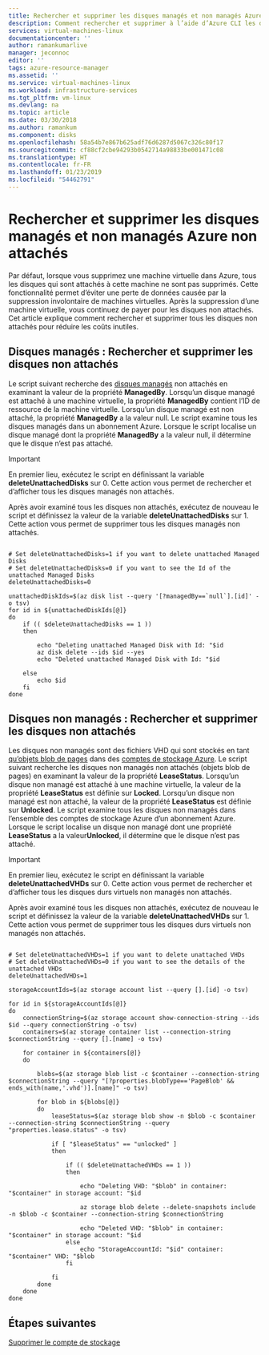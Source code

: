 ```yaml
---
title: Rechercher et supprimer les disques managés et non managés Azure non attachés | Microsoft Docs
description: Comment rechercher et supprimer à l’aide d’Azure CLI les disques managés et non managés (disques durs virtuels/objets blob de pages) Azure non attachés.
services: virtual-machines-linux
documentationcenter: ''
author: ramankumarlive
manager: jeconnoc
editor: ''
tags: azure-resource-manager
ms.assetid: ''
ms.service: virtual-machines-linux
ms.workload: infrastructure-services
ms.tgt_pltfrm: vm-linux
ms.devlang: na
ms.topic: article
ms.date: 03/30/2018
ms.author: ramankum
ms.component: disks
ms.openlocfilehash: 58a54b7e867b625adf76d6287d5067c326c80f17
ms.sourcegitcommit: cf88cf2cbe94293b0542714a98833be001471c08
ms.translationtype: HT
ms.contentlocale: fr-FR
ms.lasthandoff: 01/23/2019
ms.locfileid: "54462791"
---
```

# <a name="find-and-delete-unattached-azure-managed-and-unmanaged-disks"></a>Rechercher et supprimer les disques managés et non managés Azure non attachés
Par défaut, lorsque vous supprimez une machine virtuelle dans Azure, tous les disques qui sont attachés à cette machine ne sont pas supprimés. Cette fonctionnalité permet d’éviter une perte de données causée par la suppression involontaire de machines virtuelles. Après la suppression d’une machine virtuelle, vous continuez de payer pour les disques non attachés. Cet article explique comment rechercher et supprimer tous les disques non attachés pour réduire les coûts inutiles. 


## <a name="managed-disks-find-and-delete-unattached-disks"></a>Disques managés : Rechercher et supprimer les disques non attachés 

Le script suivant recherche des [disques managés](managed-disks-overview.md) non attachés en examinant la valeur de la propriété **ManagedBy**. Lorsqu’un disque managé est attaché à une machine virtuelle, la propriété **ManagedBy** contient l’ID de ressource de la machine virtuelle. Lorsqu’un disque managé est non attaché, la propriété **ManagedBy** a la valeur null. Le script examine tous les disques managés dans un abonnement Azure. Lorsque le script localise un disque managé dont la propriété **ManagedBy** a la valeur null, il détermine que le disque n’est pas attaché.

>[!IMPORTANT]
>En premier lieu, exécutez le script en définissant la variable **deleteUnattachedDisks** sur 0. Cette action vous permet de rechercher et d’afficher tous les disques managés non attachés.
>
>Après avoir examiné tous les disques non attachés, exécutez de nouveau le script et définissez la valeur de la variable **deleteUnattachedDisks** sur 1. Cette action vous permet de supprimer tous les disques managés non attachés.
>

```azurecli

# Set deleteUnattachedDisks=1 if you want to delete unattached Managed Disks
# Set deleteUnattachedDisks=0 if you want to see the Id of the unattached Managed Disks
deleteUnattachedDisks=0

unattachedDiskIds=$(az disk list --query '[?managedBy==`null`].[id]' -o tsv)
for id in ${unattachedDiskIds[@]}
do
    if (( $deleteUnattachedDisks == 1 ))
    then

        echo "Deleting unattached Managed Disk with Id: "$id
        az disk delete --ids $id --yes
        echo "Deleted unattached Managed Disk with Id: "$id

    else
        echo $id
    fi
done
```

## <a name="unmanaged-disks-find-and-delete-unattached-disks"></a>Disques non managés : Rechercher et supprimer les disques non attachés 

Les disques non managés sont des fichiers VHD qui sont stockés en tant [qu’objets blob de pages](/rest/api/storageservices/understanding-block-blobs--append-blobs--and-page-blobs#about-page-blobs) dans des [comptes de stockage Azure](../../storage/common/storage-create-storage-account.md). Le script suivant recherche les disques non managés non attachés (objets blob de pages) en examinant la valeur de la propriété **LeaseStatus**. Lorsqu’un disque non managé est attaché à une machine virtuelle, la valeur de la propriété **LeaseStatus** est définie sur **Locked**. Lorsqu’un disque non managé est non attaché, la valeur de la propriété **LeaseStatus** est définie sur **Unlocked**. Le script examine tous les disques non managés dans l’ensemble des comptes de stockage Azure d’un abonnement Azure. Lorsque le script localise un disque non managé dont une propriété **LeaseStatus** a la valeur**Unlocked**, il détermine que le disque n’est pas attaché.

>[!IMPORTANT]
>En premier lieu, exécutez le script en définissant la variable **deleteUnattachedVHDs** sur 0. Cette action vous permet de rechercher et d’afficher tous les disques durs virtuels non managés non attachés.
>
>Après avoir examiné tous les disques non attachés, exécutez de nouveau le script et définissez la valeur de la variable **deleteUnattachedVHDs** sur 1. Cette action vous permet de supprimer tous les disques durs virtuels non managés non attachés.
>

```azurecli
   
# Set deleteUnattachedVHDs=1 if you want to delete unattached VHDs
# Set deleteUnattachedVHDs=0 if you want to see the details of the unattached VHDs
deleteUnattachedVHDs=1

storageAccountIds=$(az storage account list --query [].[id] -o tsv)

for id in ${storageAccountIds[@]}
do
    connectionString=$(az storage account show-connection-string --ids $id --query connectionString -o tsv)
    containers=$(az storage container list --connection-string $connectionString --query [].[name] -o tsv)

    for container in ${containers[@]}
    do 
        
        blobs=$(az storage blob list -c $container --connection-string $connectionString --query "[?properties.blobType=='PageBlob' && ends_with(name,'.vhd')].[name]" -o tsv)
        
        for blob in ${blobs[@]}
        do
            leaseStatus=$(az storage blob show -n $blob -c $container --connection-string $connectionString --query "properties.lease.status" -o tsv)
            
            if [ "$leaseStatus" == "unlocked" ]
            then 

                if (( $deleteUnattachedVHDs == 1 ))
                then 

                    echo "Deleting VHD: "$blob" in container: "$container" in storage account: "$id

                    az storage blob delete --delete-snapshots include  -n $blob -c $container --connection-string $connectionString

                    echo "Deleted VHD: "$blob" in container: "$container" in storage account: "$id
                else
                    echo "StorageAccountId: "$id" container: "$container" VHD: "$blob
                fi

            fi
        done
    done
done 
```

## <a name="next-steps"></a>Étapes suivantes

[Supprimer le compte de stockage](../../storage/common/storage-create-storage-account.md)



